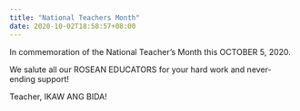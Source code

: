 ```yaml
---
title: "National Teachers Month"
date: 2020-10-02T18:58:57+08:00
---
```

In commemoration of the National Teacher’s Month this OCTOBER 5, 2020.

We salute all our ROSEAN EDUCATORS for your hard work and never-ending support!

Teacher, IKAW ANG BIDA!